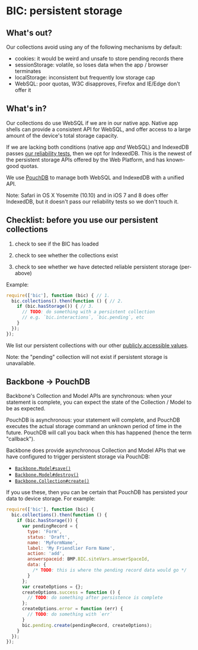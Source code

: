 # BIC: persistent storage

## What's out?

Our collections avoid using any of the following mechanisms by default:

- cookies: it would be weird and unsafe to store pending records there
- sessionStorage: volatile, so loses data when the app / browser terminates
- localStorage: inconsistent but frequently low storage cap
- WebSQL: poor quotas, W3C disapproves, Firefox and IE/Edge don't offer it

## What's in?

Our collections do use WebSQL if we are in our native app. Native app shells can
provide a consistent API for WebSQL, and offer access to a large amount of the
device's total storage capacity.

If we are lacking both conditions (native app _and_ WebSQL) and IndexedDB passes
[our reliability tests](https://github.com/blinkmobile/is-indexeddb-reliable),
then we opt for IndexedDB. This is the newest of the persistent storage APIs
offered by the Web Platform, and has known-good quotas.

We use [PouchDB](pouchdb.md) to manage both WebSQL and IndexedDB with a unified
API.

Note: Safari in OS X Yosemite (10.10) and in iOS 7 and 8 does offer IndexedDB,
but it doesn't pass our reliability tests so we don't touch it.

## Checklist: before you use our persistent collections

1. check to see if the BIC has loaded

2. check to see whether the collections exist

3. check to see whether we have detected reliable persistent storage (per-above)

Example:

```javascript
require(['bic'], function (bic) { // 1.
  bic.collections().then(function () { // 2.
    if (bic.hasStorage()) { // 3.
      // TODO: do something with a persistent collection
      // e.g. `bic.interactions`, `bic.pending`, etc
    }
  });
});
```

We list our persistent collections with our other
[publicly accessible values](public-values.md).

Note: the "pending" collection will not exist if persistent storage is
unavailable.

## Backbone -> PouchDB

Backbone's Collection and Model APIs are synchronous: when your statement is
complete, you can expect the state of the Collection / Model to be as expected.

PouchDB is asynchronous: your statement will complete, and PouchDB executes the
actual storage command an unknown period of time in the future. PouchDB will
call you back when this has happened (hence the term "callback").

Backbone does provide asynchronous Collection and Model APIs that we have
configured to trigger persistent storage via PouchDB:

- [`Backbone.Model#save()`](http://backbonejs.org/#Model-save)
- [`Backbone.Model#destroy()`](http://backbonejs.org/#Model-destroy)
- [`Backbone.Collection#create()`](http://backbonejs.org/#Collection-create)

If you use these, then you can be certain that PouchDB has persisted your data
to device storage. For example:

```javascript
require(['bic'], function (bic) {
  bic.collections().then(function () {
    if (bic.hasStorage()) {
      var pendingRecord = {
        type: 'Form',
        status: 'Draft',
        name: 'MyFormName',
        label: 'My Friendlier Form Name',
        action: 'add',
        answerspaceid: BMP.BIC.siteVars.answerSpaceId,
        data: {
          /* TODO: this is where the pending record data would go */
        }
      };
      var createOptions = {};
      createOptions.success = function () {
        // TODO: do something after persistence is complete
      };
      createOptions.error = function (err) {
        // TODO: do something with `err`
      }
      bic.pending.create(pendingRecord, createOptions);
    }
  });
});
```
